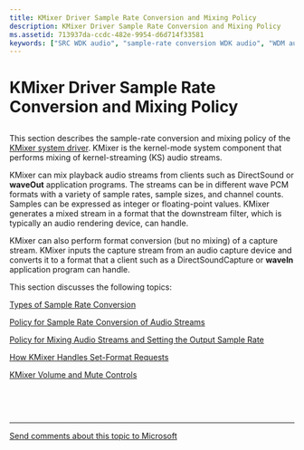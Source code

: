 ```yaml
---
title: KMixer Driver Sample Rate Conversion and Mixing Policy
description: KMixer Driver Sample Rate Conversion and Mixing Policy
ms.assetid: 713937da-ccdc-482e-9954-d6d714f33581
keywords: ["SRC WDK audio", "sample-rate conversion WDK audio", "WDM audio drivers WDK , sample-rate conversions", "audio drivers WDK , sample-rate conversions", "KMixer system driver WDK audio , sample-rate conversion", "KS stream mixing WDK audio", "combining audio streams WDK", "stream mixing WDK audio", "SRC WDK audio , about sample-rate conversion", "sample-rate conversion WDK audio , about sample-rate conversion", "kernel streaming WDK audio", "playback WDK audio", "mixing audio WDK"]
---
```


# KMixer Driver Sample Rate Conversion and Mixing Policy


## <span id="kmixer_driver_sample_rate_conversion_and_mixing_policy"></span><span id="KMIXER_DRIVER_SAMPLE_RATE_CONVERSION_AND_MIXING_POLICY"></span>


This section describes the sample-rate conversion and mixing policy of the [KMixer system driver](kernel-mode-wdm-audio-components.md#kmixer_system_driver). KMixer is the kernel-mode system component that performs mixing of kernel-streaming (KS) audio streams.

KMixer can mix playback audio streams from clients such as DirectSound or **waveOut** application programs. The streams can be in different wave PCM formats with a variety of sample rates, sample sizes, and channel counts. Samples can be expressed as integer or floating-point values. KMixer generates a mixed stream in a format that the downstream filter, which is typically an audio rendering device, can handle.

KMixer can also perform format conversion (but no mixing) of a capture stream. KMixer inputs the capture stream from an audio capture device and converts it to a format that a client such as a DirectSoundCapture or **waveIn** application program can handle.

This section discusses the following topics:

[Types of Sample Rate Conversion](types-of-sample-rate-conversion.md)

[Policy for Sample Rate Conversion of Audio Streams](policy-for-sample-rate-conversion-of-audio-streams.md)

[Policy for Mixing Audio Streams and Setting the Output Sample Rate](policy-for-mixing-audio-streams-and-setting-the-output-sample-rate.md)

[How KMixer Handles Set-Format Requests](how-kmixer-handles-set-format-requests.md)

[KMixer Volume and Mute Controls](kmixer-volume-and-mute-controls.md)

 

 


--------------------
[Send comments about this topic to Microsoft](mailto:wsddocfb@microsoft.com?subject=Documentation%20feedback%20[audio\audio]:%20KMixer%20Driver%20Sample%20Rate%20Conversion%20and%20Mixing%20Policy%20%20RELEASE:%20%287/18/2016%29&body=%0A%0APRIVACY%20STATEMENT%0A%0AWe%20use%20your%20feedback%20to%20improve%20the%20documentation.%20We%20don't%20use%20your%20email%20address%20for%20any%20other%20purpose,%20and%20we'll%20remove%20your%20email%20address%20from%20our%20system%20after%20the%20issue%20that%20you're%20reporting%20is%20fixed.%20While%20we're%20working%20to%20fix%20this%20issue,%20we%20might%20send%20you%20an%20email%20message%20to%20ask%20for%20more%20info.%20Later,%20we%20might%20also%20send%20you%20an%20email%20message%20to%20let%20you%20know%20that%20we've%20addressed%20your%20feedback.%0A%0AFor%20more%20info%20about%20Microsoft's%20privacy%20policy,%20see%20http://privacy.microsoft.com/default.aspx. "Send comments about this topic to Microsoft")



